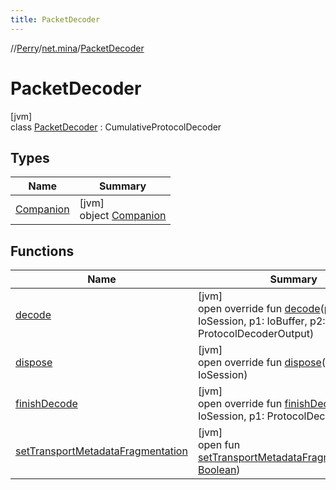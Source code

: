 ```yaml
---
title: PacketDecoder
---
```

//[Perry](../../../index.html)/[net.mina](../index.html)/[PacketDecoder](index.html)



# PacketDecoder



[jvm]\
class [PacketDecoder](index.html) : CumulativeProtocolDecoder



## Types


| Name | Summary |
|---|---|
| [Companion](-companion/index.html) | [jvm]<br>object [Companion](-companion/index.html) |


## Functions


| Name | Summary |
|---|---|
| [decode](index.html#-1338595865%2FFunctions%2F863300109) | [jvm]<br>open override fun [decode](index.html#-1338595865%2FFunctions%2F863300109)(p0: IoSession, p1: IoBuffer, p2: ProtocolDecoderOutput) |
| [dispose](index.html#226712424%2FFunctions%2F863300109) | [jvm]<br>open override fun [dispose](index.html#226712424%2FFunctions%2F863300109)(p0: IoSession) |
| [finishDecode](index.html#1859215315%2FFunctions%2F863300109) | [jvm]<br>open override fun [finishDecode](index.html#1859215315%2FFunctions%2F863300109)(p0: IoSession, p1: ProtocolDecoderOutput) |
| [setTransportMetadataFragmentation](index.html#-1348530193%2FFunctions%2F863300109) | [jvm]<br>open fun [setTransportMetadataFragmentation](index.html#-1348530193%2FFunctions%2F863300109)(p0: [Boolean](https://kotlinlang.org/api/latest/jvm/stdlib/kotlin/-boolean/index.html)) |

